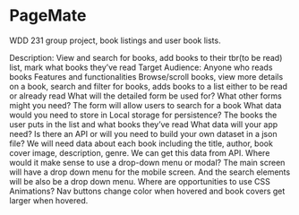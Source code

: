 # PageMate
WDD 231 group project, book listings and user book lists.

Description:
View and search for books, add books to their tbr(to be read) list, mark what books they’ve read
Target Audience:
Anyone who reads books
Features and functionalities
Browse/scroll books, view more details on a book, search and filter for books, adds books to a list either to be read or already read
What will the detailed form be used for? What other forms might you need?
	The form will allow users to search for a book
What data would you need to store in Local storage for persistence?
The books the user puts in the list and what books they’ve read
What data will your app need? Is there an API or will you need to build your own dataset in a json file?
We will need data about each book including the title, author, book cover image, description, genre. We can get this data from  API.
Where would it make sense to use a drop-down menu or modal?
The main screen will have a drop down menu for the mobile screen. And the search elements will be also be a drop down menu.
Where are opportunities to use CSS Animations?
	Nav buttons change color when hovered and book covers get larger when hovered.
